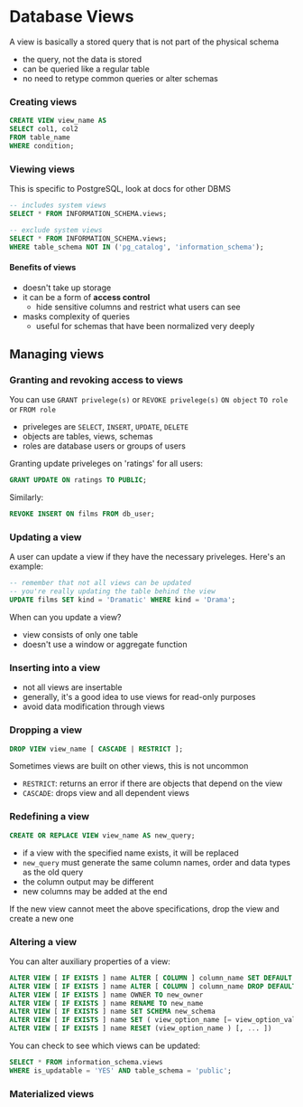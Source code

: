 # Database Views
A view is basically a stored query that is not part of the physical schema
- the query, not the data is stored
- can be queried like a regular table
- no need to retype common queries or alter schemas

### Creating views
```sql
CREATE VIEW view_name AS
SELECT col1, col2
FROM table_name
WHERE condition;
```

### Viewing views
This is specific to PostgreSQL, look at docs for other DBMS
```sql
-- includes system views
SELECT * FROM INFORMATION_SCHEMA.views;

-- exclude system views
SELECT * FROM INFORMATION_SCHEMA.views;
WHERE table_schema NOT IN ('pg_catalog', 'information_schema');
```

#### Benefits of views
- doesn't take up storage
- it can be a form of **access control**
    - hide sensitive columns and restrict what users can see
- masks complexity of queries
    - useful for schemas that have been normalized very deeply

## Managing views

### Granting and revoking access to views
You can use `GRANT privelege(s)` or `REVOKE privelege(s)`
`ON object`
`TO role` or `FROM role`
- priveleges are `SELECT`, `INSERT`, `UPDATE`, `DELETE`
- objects are tables, views, schemas
- roles are database users or groups of users

Granting update priveleges on 'ratings' for all users:
```sql
GRANT UPDATE ON ratings TO PUBLIC;
```

Similarly:
```sql
REVOKE INSERT ON films FROM db_user;
``` 

### Updating a view 
A user can update a view if they have the necessary priveleges. Here's an example: 
```sql 
-- remember that not all views can be updated 
-- you're really updating the table behind the view
UPDATE films SET kind = 'Dramatic' WHERE kind = 'Drama';
```
When can you update a view?
- view consists of only one table
- doesn't use a window or aggregate function

### Inserting into a view
- not all views are insertable
- generally, it's a good idea to use views for read-only purposes
- avoid data modification through views

### Dropping a view
```sql
DROP VIEW view_name [ CASCADE | RESTRICT ];
```
Sometimes views are built on other views, this is not uncommon
- `RESTRICT`: returns an error if there are objects that depend on the view
- `CASCADE`: drops view and all dependent views

### Redefining a view
```sql
CREATE OR REPLACE VIEW view_name AS new_query;
```
- if a view with the specified name exists, it will be replaced
- `new_query` must generate the same column names, order and data types as the old query
- the column output may be different
- new columns may be added at the end

If the new view cannot meet the above specifications, drop the view and create a new one

### Altering a view
You can alter auxiliary properties of a view:
```sql
ALTER VIEW [ IF EXISTS ] name ALTER [ COLUMN ] column_name SET DEFAULT expression       
ALTER VIEW [ IF EXISTS ] name ALTER [ COLUMN ] column_name DROP DEFAULT
ALTER VIEW [ IF EXISTS ] name OWNER TO new_owner
ALTER VIEW [ IF EXISTS ] name RENAME TO new_name
ALTER VIEW [ IF EXISTS ] name SET SCHEMA new_schema
ALTER VIEW [ IF EXISTS ] name SET ( view_option_name [= view_option_value] [, ... ])
ALTER VIEW [ IF EXISTS ] name RESET (view_option_name ) [, ... ])
```

You can check to see which views can be updated:
```sql
SELECT * FROM information_schema.views
WHERE is_updatable = 'YES' AND table_schema = 'public';
```

### Materialized views
